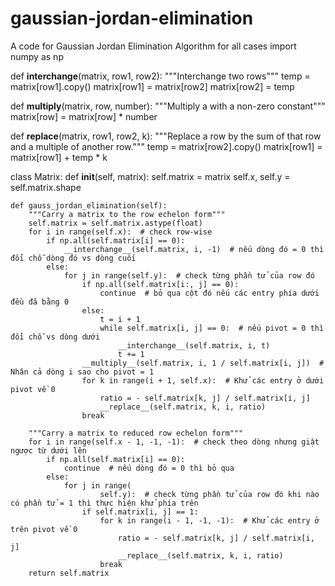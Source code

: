 # gaussian-jordan-elimination
A code for Gaussian Jordan Elimination Algorithm for all cases
import numpy as np


def __interchange__(matrix, row1, row2):
    """Interchange two rows"""
    temp = matrix[row1].copy()
    matrix[row1] = matrix[row2]
    matrix[row2] = temp


def __multiply__(matrix, row, number):
    """Multiply a with a non-zero constant"""
    matrix[row] = matrix[row] * number


def __replace__(matrix, row1, row2, k):
    """Replace a row by the sum of that row and a multiple of another row."""
    temp = matrix[row2].copy()
    matrix[row1] = matrix[row1] + temp * k


class Matrix:
    def __init__(self, matrix):
        self.matrix = matrix
        self.x, self.y = self.matrix.shape

    def gauss_jordan_elimination(self):
        """Carry a matrix to the row echelon form"""
        self.matrix = self.matrix.astype(float)
        for i in range(self.x):  # check row-wise
            if np.all(self.matrix[i] == 0):
                __interchange__(self.matrix, i, -1)  # nếu dòng đó = 0 thì đổi chỗ dòng đó vs dòng cuối
            else:
                for j in range(self.y):  # check từng phần tử của row đó
                    if np.all(self.matrix[i:, j] == 0):
                        continue  # bỏ qua cột đó nếu các entry phía dưới đều đã bằng 0
                    else:
                        t = i + 1
                        while self.matrix[i, j] == 0:  # nếu pivot = 0 thì đổi chỗ vs dòng dưới
                            __interchange__(self.matrix, i, t)
                            t += 1
                    __multiply__(self.matrix, i, 1 / self.matrix[i, j])  # Nhân cả dòng i sao cho pivot = 1
                    for k in range(i + 1, self.x):  # Khử các entry ở dưới pivot về 0
                        ratio = - self.matrix[k, j] / self.matrix[i, j]
                        __replace__(self.matrix, k, i, ratio)
                    break

        """Carry a matrix to reduced row echelon form"""
        for i in range(self.x - 1, -1, -1):  # check theo dòng nhưng giật ngược từ dưới lên
            if np.all(self.matrix[i] == 0):
                continue  # nếu dòng đó = 0 thì bỏ qua
            else:
                for j in range(
                        self.y):  # check từng phần tử của row đó khi nào có phần tử = 1 thì thực hiện khử phía trên
                    if self.matrix[i, j] == 1:
                        for k in range(i - 1, -1, -1):  # Khử các entry ở trên pivot về 0
                            ratio = - self.matrix[k, j] / self.matrix[i, j]
                            __replace__(self.matrix, k, i, ratio)
                        break
        return self.matrix
